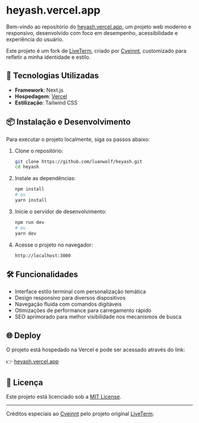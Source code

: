 
# heyash.vercel.app

Bem-vindo ao repositório do [heyash.vercel.app](https://heyash.vercel.app/), um projeto web moderno e responsivo, desenvolvido com foco em desempenho, acessibilidade e experiência do usuário.

Este projeto é um fork de [LiveTerm](https://github.com/Cveinnt/LiveTerm), criado por [Cveinnt](https://github.com/Cveinnt), customizado para refletir a minha identidade e estilo.

## 🚀 Tecnologias Utilizadas

- **Framework**: Next.js
- **Hospedagem**: [Vercel](https://vercel.com/)
- **Estilização**: Tailwind CSS

## 📦 Instalação e Desenvolvimento

Para executar o projeto localmente, siga os passos abaixo:

1. Clone o repositório:

   ```bash
   git clone https://github.com/luanwolf/heyash.git
   cd heyash
   ```

2. Instale as dependências:

   ```bash
   npm install
   # ou
   yarn install
   ```

3. Inicie o servidor de desenvolvimento:

   ```bash
   npm run dev
   # ou
   yarn dev
   ```

4. Acesse o projeto no navegador:

   ```
   http://localhost:3000
   ```

## 🛠️ Funcionalidades

- Interface estilo terminal com personalização temática
- Design responsivo para diversos dispositivos
- Navegação fluida com comandos digitáveis
- Otimizações de performance para carregamento rápido
- SEO aprimorado para melhor visibilidade nos mecanismos de busca

## 🌐 Deploy

O projeto está hospedado na Vercel e pode ser acessado através do link:

👉 [heyash.vercel.app](https://heyash.vercel.app/)

## 📄 Licença

Este projeto está licenciado sob a [MIT License](LICENSE).

---

Créditos especiais ao [Cveinnt](https://github.com/Cveinnt) pelo projeto original [LiveTerm](https://github.com/Cveinnt/LiveTerm).
